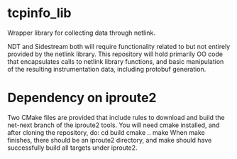 # tcpinfo_lib
Wrapper library for collecting data through netlink.

NDT and Sidestream both will require functionality related to but not entirely provided by the netlink library.  This repository will hold primarily OO code that encapsulates calls to netlink library functions, and basic manipulation of the resulting instrumentation data, including protobuf generation.

# Dependency on iproute2
Two CMake files are provided that include rules to download and build the
net-next branch of the iproute2 tools.  You will need cmake installed, and after
cloning the repository, do:
  cd build
  cmake ..
  make
When make finishes, there should be an iproute2 directory, and make should have
successfully build all targets under iproute2.
